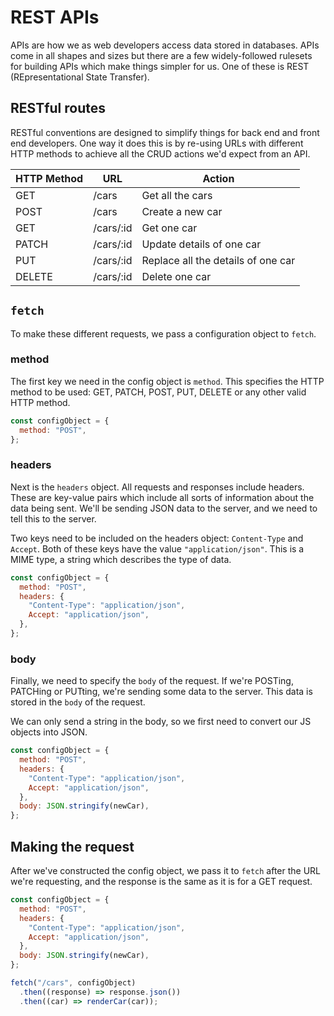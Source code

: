 # REST APIs

APIs are how we as web developers access data stored in databases. APIs come in all shapes and sizes but there are a few widely-followed rulesets for building APIs which make things simpler for us. One of these is REST (REpresentational State Transfer).

## RESTful routes

RESTful conventions are designed to simplify things for back end and front end developers. One way it does this is by re-using URLs with different HTTP methods to achieve all the CRUD actions we'd expect from an API.

| HTTP Method | URL       | Action                             |
| ----------- | --------- | ---------------------------------- |
| GET         | /cars     | Get all the cars                   |
| POST        | /cars     | Create a new car                   |
| GET         | /cars/:id | Get one car                        |
| PATCH       | /cars/:id | Update details of one car          |
| PUT         | /cars/:id | Replace all the details of one car |
| DELETE      | /cars/:id | Delete one car                     |

## `fetch`

To make these different requests, we pass a configuration object to `fetch`.

### method

The first key we need in the config object is `method`. This specifies the HTTP method to be used: GET, PATCH, POST, PUT, DELETE or any other valid HTTP method.

```javascript
const configObject = {
  method: "POST",
};
```

### headers

Next is the `headers` object. All requests and responses include headers. These are key-value pairs which include all sorts of information about the data being sent. We'll be sending JSON data to the server, and we need to tell this to the server.

Two keys need to be included on the headers object: `Content-Type` and `Accept`. Both of these keys have the value `"application/json"`. This is a MIME type, a string which describes the type of data.

```javascript
const configObject = {
  method: "POST",
  headers: {
    "Content-Type": "application/json",
    Accept: "application/json",
  },
};
```

### body

Finally, we need to specify the `body` of the request. If we're POSTing, PATCHing or PUTting, we're sending some data to the server. This data is stored in the `body` of the request.

We can only send a string in the body, so we first need to convert our JS objects into JSON.

```javascript
const configObject = {
  method: "POST",
  headers: {
    "Content-Type": "application/json",
    Accept: "application/json",
  },
  body: JSON.stringify(newCar),
};
```

## Making the request

After we've constructed the config object, we pass it to `fetch` after the URL we're requesting, and the response is the same as it is for a GET request.

```javascript
const configObject = {
  method: "POST",
  headers: {
    "Content-Type": "application/json",
    Accept: "application/json",
  },
  body: JSON.stringify(newCar),
};

fetch("/cars", configObject)
  .then((response) => response.json())
  .then((car) => renderCar(car));
```
